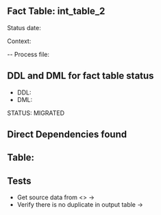 ## Fact Table: int_table_2

Status date:

Context:

-- Process file: 

## DDL and DML for fact table status

* DDL:
* DML:

STATUS: MIGRATED

## Direct Dependencies found


## Table:



## Tests

* Get source data from <> -> 
* Verify there is no duplicate in output table  ->